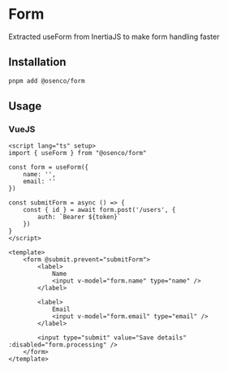 # Form

Extracted useForm from InertiaJS to make form handling faster

## Installation

```bash
pnpm add @osenco/form
```

## Usage

### VueJS

```vue
<script lang="ts" setup>
import { useForm } from "@osenco/form"

const form = useForm({
    name: '',
    email: ''
})

const submitForm = async () => {
    const { id } = await form.post('/users', {
        auth: `Bearer ${token}`
    })
}
</script>

<template>
    <form @submit.prevent="submitForm">
        <label>
            Name
            <input v-model="form.name" type="name" />
        </label>
        
        <label>
            Email
            <input v-model="form.email" type="email" />
        </label>

        <input type="submit" value="Save details" :disabled="form.processing" />
    </form>
</template>

```
